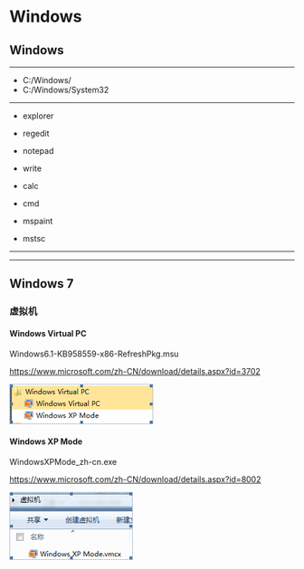 # Windows



## Windows

---
- C:/Windows/
- C:/Windows/System32
---
- explorer
- regedit
- notepad
- write
- calc
- cmd

- mspaint
- mstsc

---








---
## Windows 7

### 虚拟机

#### Windows Virtual PC

Windows6.1-KB958559-x86-RefreshPkg.msu

https://www.microsoft.com/zh-CN/download/details.aspx?id=3702

![windows_virtual_pc](./windows/windows_virtual_pc.png)



#### Windows XP Mode

WindowsXPMode_zh-cn.exe

https://www.microsoft.com/zh-CN/download/details.aspx?id=8002


![windows_xp_mode](./windows/windows_xp_mode.png)